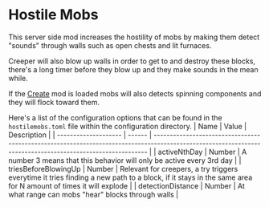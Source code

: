 # Hostile Mobs
This server side mod increases the hostility of mobs by making them detect "sounds" through walls such as open chests and lit furnaces.

Creeper will also blow up walls in order to get to and destroy these blocks, there's a long timer before they blow up and they make sounds in the mean while.

If the [Create](https://github.com/Fabricators-of-Create/Create) mod is loaded mobs will also detects spinning components and they will flock toward them.

Here's a list of the configuration options that can be found in the `hostilemobs.toml` file within the configuration directory.
| Name                 | Value  | Description                                                                                                                                                |
| -------------------- | ------ | ---------------------------------------------------------------------------------------------------------------------------------------------------------- |
| activeNthDay         | Number | A number 3 means that this behavior will only be active every 3rd day                                                                                      |
| triesBeforeBlowingUp | Number | Relevant for creepers, a try triggers everytime it tries finding a new path to a block, if it stays in the same area for N amount of times it will explode |
| detectionDistance    | Number | At what range can mobs "hear" blocks through walls                                                                                                         |
